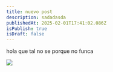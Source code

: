 ```yaml
---
title: nuevo post
description: sadadasda
publishedAt: 2025-02-01T17:41:02.086Z
isPublish: true
isDraft: false
---
```

h﻿ola que tal no se porque no funca

![](/images/gopr0809-scaled.jpg)
